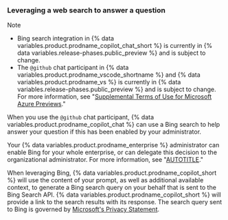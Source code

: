 ### Leveraging a web search to answer a question

> [!NOTE]
> * Bing search integration in {% data variables.product.prodname_copilot_chat_short %} is currently in {% data variables.release-phases.public_preview %} and is subject to change.
> * The `@github` chat participant in {% data variables.product.prodname_vscode_shortname %} and {% data variables.product.prodname_vs %} is currently in {% data variables.release-phases.public_preview %} and is subject to change. For more information, see "[Supplemental Terms of Use for Microsoft Azure Previews](https://azure.microsoft.com/en-us/support/legal/preview-supplemental-terms)."

When you use the `@github` chat participant, {% data variables.product.prodname_copilot_chat %} can use a Bing search to help answer your question if this has been enabled by your administrator.

Your {% data variables.product.prodname_enterprise %} administrator can enable Bing for your whole enterprise, or can delegate this decision to the organizational administrator. For more information, see "[AUTOTITLE](/admin/policies/enforcing-policies-for-your-enterprise/enforcing-policies-for-github-copilot-in-your-enterprise)."

When leveraging Bing, {% data variables.product.prodname_copilot_short %} will use the content of your prompt, as well as additional available context, to generate a Bing search query on your behalf that is sent to the Bing Search API. {% data variables.product.prodname_copilot_short %} will provide a link to the search results with its response. The search query sent to Bing is governed by [Microsoft's Privacy Statement](https://privacy.microsoft.com/en-us/privacystatement).

